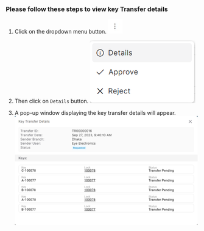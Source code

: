 ### Please follow these steps to view key Transfer details
1. Click on the dropdown menu button.
![menu_btn](../../../../assets/file/documentation/common-images/menu_btn.jpg)
2. Then click on ```Details``` button.
![transfer_menu](../../../../assets/file/documentation/key-transfer-approval/images/transfer_details_menu.png)

3. A pop-up window displaying the key transfer details will appear.
![transfer details](../../../../assets/file/documentation/key-transfer-approval/images/transfer_details.png)
</br>